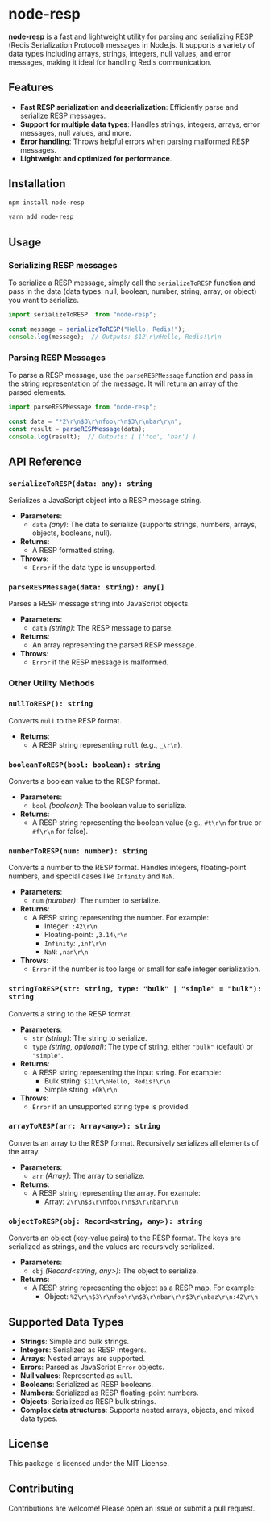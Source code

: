 # node-resp

**node-resp** is a fast and lightweight utility for parsing and serializing RESP (Redis Serialization Protocol) messages in Node.js. It supports a variety of data types including arrays, strings, integers, null values, and error messages, making it ideal for handling Redis communication.

## Features

- **Fast RESP serialization and deserialization**: Efficiently parse and serialize RESP messages.
- **Support for multiple data types**: Handles strings, integers, arrays, error messages, null values, and more.
- **Error handling**: Throws helpful errors when parsing malformed RESP messages.
- **Lightweight and optimized for performance**.

## Installation

```bash
npm install node-resp
```
```bash
yarn add node-resp
```

## Usage

### Serializing RESP messages

To serialize a RESP message, simply call the `serializeToRESP` function and pass in the data (data types: null, boolean, number, string, array, or object) you want to serialize.

```typescript
import serializeToRESP  from "node-resp";

const message = serializeToRESP("Hello, Redis!");
console.log(message);  // Outputs: $12\r\nHello, Redis!\r\n
```


### Parsing RESP Messages

To parse a RESP message, use the `parseRESPMessage` function and pass in the string representation of the message. It will return an array of the parsed elements.

```typescript
import parseRESPMessage from "node-resp";

const data = "*2\r\n$3\r\nfoo\r\n$3\r\nbar\r\n";
const result = parseRESPMessage(data);
console.log(result);  // Outputs: [ ['foo', 'bar'] ]
```

## API Reference

### `serializeToRESP(data: any): string`

Serializes a JavaScript object into a RESP message string.

- **Parameters**:
    - `data` *(any)*: The data to serialize (supports strings, numbers, arrays, objects, booleans, null).
- **Returns**:
    - A RESP formatted string.
- **Throws**:
    - `Error` if the data type is unsupported.

### `parseRESPMessage(data: string): any[]`

Parses a RESP message string into JavaScript objects.

- **Parameters**:
    - `data` *(string)*: The RESP message to parse.
- **Returns**:
    - An array representing the parsed RESP message.
- **Throws**:
    - `Error` if the RESP message is malformed.

### Other Utility Methods

### `nullToRESP(): string`

Converts `null` to the RESP format.

- **Returns**:
    - A RESP string representing `null` (e.g., `_\r\n`).

### `booleanToRESP(bool: boolean): string`

Converts a boolean value to the RESP format.

- **Parameters**:
    - `bool` *(boolean)*: The boolean value to serialize.
- **Returns**:
    - A RESP string representing the boolean value (e.g., `#t\r\n` for true or `#f\r\n` for false).

### `numberToRESP(num: number): string`

Converts a number to the RESP format. Handles integers, floating-point numbers, and special cases like `Infinity` and `NaN`.

- **Parameters**:
    - `num` *(number)*: The number to serialize.
- **Returns**:
    - A RESP string representing the number. For example:
        - Integer: `:42\r\n`
        - Floating-point: `,3.14\r\n`
        - `Infinity`: `,inf\r\n`
        - `NaN`: `,nan\r\n`
- **Throws**:
    - `Error` if the number is too large or small for safe integer serialization.

### `stringToRESP(str: string, type: "bulk" | "simple" = "bulk"): string`

Converts a string to the RESP format.

- **Parameters**:
    - `str` *(string)*: The string to serialize.
    - `type` *(string, optional)*: The type of string, either `"bulk"` (default) or `"simple"`.
- **Returns**:
    - A RESP string representing the input string. For example:
        - Bulk string: `$11\r\nHello, Redis!\r\n`
        - Simple string: `+OK\r\n`
- **Throws**:
    - `Error` if an unsupported string type is provided.

### `arrayToRESP(arr: Array<any>): string`

Converts an array to the RESP format. Recursively serializes all elements of the array.

- **Parameters**:
    - `arr` *(Array<any>)*: The array to serialize.
- **Returns**:
    - A RESP string representing the array. For example:
        - Array: `2\r\n$3\r\nfoo\r\n$3\r\nbar\r\n`

### `objectToRESP(obj: Record<string, any>): string`

Converts an object (key-value pairs) to the RESP format. The keys are serialized as strings, and the values are recursively serialized.

- **Parameters**:
    - `obj` *(Record<string, any>)*: The object to serialize.
- **Returns**:
    - A RESP string representing the object as a RESP map. For example:
        - Object: `%2\r\n$3\r\nfoo\r\n$3\r\nbar\r\n$3\r\nbaz\r\n:42\r\n`


## Supported Data Types

- **Strings**: Simple and bulk strings.
- **Integers**: Serialized as RESP integers.
- **Arrays**: Nested arrays are supported.
- **Errors**: Parsed as JavaScript `Error` objects.
- **Null values**: Represented as `null`.
- **Booleans**: Serialized as RESP booleans.
- **Numbers**: Serialized as RESP floating-point numbers.
- **Objects**: Serialized as RESP bulk strings.
- **Complex data structures**: Supports nested arrays, objects, and mixed data types.

## License

This package is licensed under the MIT License.

## Contributing

Contributions are welcome! Please open an issue or submit a pull request.